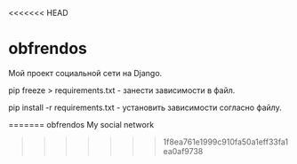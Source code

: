 <<<<<<< HEAD
# obfrendos
Мой проект социальной сети на Django.

pip freeze > requirements.txt - занести зависимости в файл.

pip install -r requirements.txt - установить зависимости согласно файлу.

=======
obfrendos
My social network
>>>>>>> 1f8ea761e1999c910fa50a1eff33fa1ea0af9738
